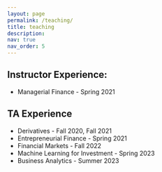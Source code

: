 ```yaml
---
layout: page
permalink: /teaching/
title: teaching
description: 
nav: true
nav_order: 5
---
```


<!-- _pages/teaching.md -->
<div class="teaching">
	<div class="container">
		<h2>Instructor Experience:</h2>
    	<ul>
        <li>Managerial Finance - Spring 2021</li>
    	</ul>
	</div>
	<div class="container">
  <h2>TA Experience</h2> 
    <ul>
        <li>Derivatives - Fall 2020, Fall 2021</li>
        <li>Entrepreneurial Finance - Spring 2021</li>
        <li>Financial Markets - Fall 2022</li>
        <li>Machine Learning for Investment - Spring 2023</li>
        <li>Business Analytics - Summer 2023</li>
    </ul>
  </div>

</div>

